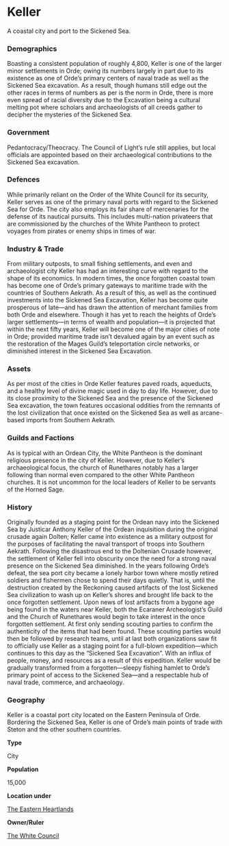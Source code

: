 Keller
======

A coastal city and port to the Sickened Sea.

### Demographics

Boasting a consistent population of roughly 4,800, Keller is one of the larger minor settlements in Orde; owing its numbers largely in part due to its existence as one of Orde’s primary centers of naval trade as well as the Sickened Sea excavation. As a result, though humans still edge out the other races in terms of numbers as per is the norm in Orde, there is more even spread of racial diversity due to the Excavation being a cultural melting pot where scholars and archaeologists of all creeds gather to decipher the mysteries of the Sickened Sea.

### Government

Pedantocracy/Theocracy. The Council of Light’s rule still applies, but local officials are appointed based on their archaeological contributions to the Sickened Sea excavation.

### Defences

While primarily reliant on the Order of the White Council for its security, Keller serves as one of the primary naval ports with regard to the Sickened Sea for Orde. The city also employs its fair share of mercenaries for the defense of its nautical pursuits. This includes multi-nation privateers that are commissioned by the churches of the White Pantheon to protect voyages from pirates or enemy ships in times of war.

### Industry & Trade

From military outposts, to small fishing settlements, and even and archaeologist city Keller has had an interesting curve with regard to the shape of its economics. In modern times, the once forgotten coastal town has become one of Orde’s primary gateways to maritime trade with the countries of Southern Aekrath. As a result of this, as well as the continued investments into the Sickened Sea Excavation, Keller has become quite prosperous of late—and has drawn the attention of merchant families from both Orde and elsewhere. Though it has yet to reach the heights of Orde’s larger settlements—in terms of wealth and population—it is projected that within the next fifty years, Keller will become one of the major cities of note in Orde; provided maritime trade isn’t devalued again by an event such as the restoration of the Mages Guild’s teleportation circle networks, or diminished interest in the Sickened Sea Excavation.

### Assets

As per most of the cities in Orde Keller features paved roads, aqueducts, and a healthy level of divine magic used in day to day life. However, due to its close proximity to the Sickened Sea and the presence of the Sickened Sea excavation, the town features occasional oddities from the remnants of the lost civilization that once existed on the Sickened Sea as well as arcane-based imports from Southern Aekrath.

### Guilds and Factions

As is typical with an Ordean City, the White Pantheon is the dominant religious presence in the city of Keller. However, due to Keller’s archaeological focus, the church of Runethares notably has a larger following than normal even compared to the other White Pantheon churches. It is not uncommon for the local leaders of Keller to be servants of the Horned Sage.

### History

Originally founded as a staging point for the Ordean navy into the Sickened Sea by Justicar Anthony Keller of the Ordean inquisition during the original crusade again Dolten; Keller came into existence as a military outpost for the purposes of facilitating the naval transport of troops into Southern Aekrath. Following the disastrous end to the Doltenian Crusade however, the settlement of Keller fell into obscurity once the need for a strong naval presence on the Sickened Sea diminished. In the years following Orde’s defeat, the sea port city became a lonely harbor town where mostly retired soldiers and fishermen chose to spend their days quietly. That is, until the destruction created by the Reckoning caused artifacts of the lost Sickened Sea civilization to wash up on Keller’s shores and brought life back to the once forgotten settlement.  Upon news of lost artifacts from a bygone age being found in the waters near Keller, both the Ecaraner Archeologist’s Guild and the Church of Runethares would begin to take interest in the once forgotten settlement. At first only sending scouting parties to confirm the authenticity of the items that had been found. These scouting parties would then be followed by research teams, until at last both organizations saw fit to officially use Keller as a staging point for a full-blown expedition—which continues to this day as the “Sickened Sea Excavation”. With an influx of people, money, and resources as a result of this expedition. Keller would be gradually transformed from a forgotten—sleepy fishing hamlet to Orde’s primary point of access to the Sickened Sea—and a respectable hub of naval trade, commerce, and archaeology.

### Geography

Keller is a coastal port city located on the Eastern Peninsula of Orde. Bordering the Sickened Sea, Keller is one of Orde’s main points of trade with Steton and the other southern countries.

**Type**

City

**Population**

15,000

**Location under**

[The Eastern Heartlands](/w/Ecaros-xohoo/a/the-eastern-heartlands-location)

**Owner/Ruler**

[The White Council](/w/Ecaros-xohoo/a/the-white-council-person)
